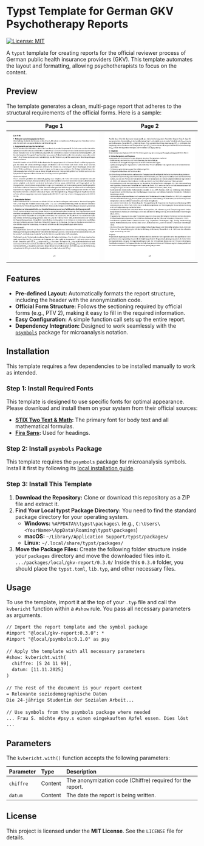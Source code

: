 # Typst Template for German GKV Psychotherapy Reports

[![License: MIT](https://img.shields.io/github/license/benediktclaus/gkv-report)](LICENSE)

A `typst` template for creating reports for the official reviewer process of German public health insurance providers (GKV). This template automates the layout and formatting, allowing psychotherapists to focus on the content.

## Preview

The template generates a clean, multi-page report that adheres to the structural requirements of the official forms. Here is a sample:

| Page 1 | Page 2 |
| :---: | :---: |
| <img src="img/gkv-1.png" alt="First page of the GKV report" width="400"/> | <img src="img/gkv-2.png" alt="Second page of the GKV report" width="400"/> |

## Features

* **Pre-defined Layout:** Automatically formats the report structure, including the header with the anonymization code.
* **Official Form Structure:** Follows the sectioning required by official forms (e.g., PTV 2), making it easy to fill in the required information.
* **Easy Configuration:** A simple function call sets up the entire report.
* **Dependency Integration:** Designed to work seamlessly with the [`psymbols`](https://github.com/benediktclaus/psymbols) package for microanalysis notation.

## Installation

This template requires a few dependencies to be installed manually to work as intended.

### Step 1: Install Required Fonts

This template is designed to use specific fonts for optimal appearance. Please download and install them on your system from their official sources:

* **[STIX Two Text & Math](https://www.stixfonts.org/):** The primary font for body text and all mathematical formulas.
* **[Fira Sans](https://fonts.google.com/specimen/Fira+Sans):** Used for headings.

### Step 2: Install `psymbols` Package

This template requires the `psymbols` package for microanalysis symbols. Install it first by following its [local installation guide](https://github.com/benediktclaus/psymbols#installation-local-setup).

### Step 3: Install This Template

1.  **Download the Repository:** Clone or download this repository as a ZIP file and extract it.
2.  **Find Your Local typst Package Directory:** You need to find the standard package directory for your operating system.
    * **Windows:** `%APPDATA%\typst\packages\` (e.g., `C:\Users\<YourName>\AppData\Roaming\typst\packages`)
    * **macOS:** `~/Library/Application Support/typst/packages/`
    * **Linux:** `~/.local/share/typst/packages/`
3.  **Move the Package Files:** Create the following folder structure inside your `packages` directory and move the downloaded files into it.
    `.../packages/local/gkv-report/0.3.0/`
    Inside this `0.3.0` folder, you should place the `typst.toml`, `lib.typ`, and other necessary files.

## Usage

To use the template, import it at the top of your `.typ` file and call the `kvbericht` function within a `#show` rule. You pass all necessary parameters as arguments.

```typst
// Import the report template and the symbol package
#import "@local/gkv-report:0.3.0": *
#import "@local/psymbols:0.1.0" as psy

// Apply the template with all necessary parameters
#show: kvbericht.with(
  chiffre: [S 24 11 99],
  datum: [11.11.2025]
)

// The rest of the document is your report content
= Relevante soziodemographische Daten
Die 24-jährige Studentin der Sozialen Arbeit...

// Use symbols from the psymbols package where needed
... Frau S. möchte #psy.s einen eingekauften Apfel essen. Dies löst ...
```

## Parameters

The `kvbericht.with()` function accepts the following parameters:

| Parameter | Type    | Description                                              |
| :-------- | :------ | :------------------------------------------------------- |
| `chiffre` | Content | The anonymization code (Chiffre) required for the report. |
| `datum`   | Content | The date the report is being written.                    |

## License

This project is licensed under the **MIT License**. See the `LICENSE` file for details.